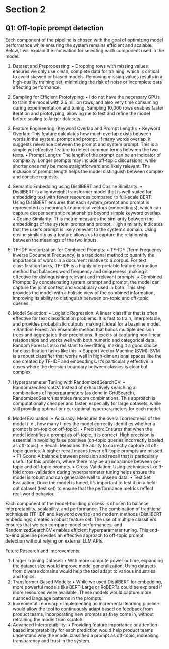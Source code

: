 # Section 2

## Q1: Off-topic prompt detection
Each component of the pipeline is chosen with the goal of optimizing model performance while ensuring the system remains efficient and scalable. Below, I will explain the motivation for selecting each component used in the model:

1. Dataset and Preprocessing:
    • Dropping rows with missing values ensures we only use clean, complete data for training, which is critical to avoid skewed or biased models. Removing missing values results in a high-quality training set, minimizing the risk of noise or incomplete data affecting performance.

2. Sampling for Efficient Prototyping:
    • I do not have the necessary GPUs to train the model with 2.6 million rows, and also very time consuming during experimentation and tuning. Sampling 10,000 rows enables faster iteration and prototyping, allowing me to test and refine the model before scaling to larger datasets.

3. Feature Engineering (Keyword Overlap and Prompt Length):
    • Keyword Overlap: This feature calculates how much overlap exists between words in the system_prompt and prompt. If many words overlap, it suggests relevance between the prompt and system prompt. This is a simple yet effective feature to detect common terms between the two texts.
    • Prompt Length: The length of the prompt can be an indicator of complexity. Longer prompts may include off-topic discussions, while shorter ones may be more straightforward and likely relevant. The inclusion of prompt length helps the model distinguish between complex and concise requests.

4. Semantic Embedding using DistilBERT and Cosine Similarity:
	• DistilBERT is a lightweight transformer model that is well-suited for embedding text with fewer resources compared to full-scale BERT. Using DistilBERT ensures that each system_prompt and prompt is represented as meaningful numerical vectors (embeddings), which can capture deeper semantic relationships beyond simple keyword overlap.
	• Cosine Similarity: This metric measures the similarity between the embeddings of the system_prompt and prompt. High similarity indicates that the user’s prompt is likely relevant to the system’s domain. Using cosine similarity as a feature allows us to capture the relationship between the meanings of the two inputs.

5. TF-IDF Vectorization for Combined Prompts:
	• TF-IDF (Term Frequency-Inverse Document Frequency) is a traditional method to quantify the importance of words in a document relative to a corpus. For text classification tasks, TF-IDF is a highly interpretable feature extraction method that balances word frequency and uniqueness, making it effective for distinguishing relevant and irrelevant prompts.
	• Combined Prompts: By concatenating system_prompt and prompt, the model can capture the joint context and vocabulary used in both. This step provides the model with a holistic view of the combined information, improving its ability to distinguish between on-topic and off-topic queries.

6. Model Selection:
	• Logistic Regression: A linear classifier that is often effective for text classification problems. It is fast to train, interpretable, and provides probabilistic outputs, making it ideal for a baseline model.
	• Random Forest: An ensemble method that builds multiple decision trees and aggregates their predictions. It excels at capturing non-linear relationships and works well with both numeric and categorical data. Random Forest is also resistant to overfitting, making it a good choice for classification tasks like this.
	• Support Vector Machine (SVM): SVM is a robust classifier that works well in high-dimensional spaces like the one created by TF-IDF and embeddings. It’s particularly effective in cases where the decision boundary between classes is clear but complex.

7. Hyperparameter Tuning with RandomizedSearchCV:
	• RandomizedSearchCV: Instead of exhaustively searching all combinations of hyperparameters (as done in GridSearch), RandomizedSearch samples random combinations. This approach is computationally cheaper and faster, especially for large datasets, while still providing optimal or near-optimal hyperparameters for each model.

8. Model Evaluation:
    • Accuracy: Measures the overall correctness of the model (i.e., how many times the model correctly identifies whether a prompt is on-topic or off-topic).
	• Precision: Ensures that when the model identifies a prompt as off-topic, it is correct. High precision is essential in avoiding false positives (on-topic queries incorrectly labeled as off-topic).
	• Recall: Measures the ability to correctly capture all off-topic queries. A higher recall means fewer off-topic prompts are missed.
	• F1-Score: A balance between precision and recall that is particularly useful for this problem, where there may be an imbalance between on-topic and off-topic prompts.
    • Cross-Validation: Using techniques like 3-fold cross-validation during hyperparameter tuning helps ensure the model is robust and can generalize well to unseen data.
	• Test Set Evaluation: Once the model is tuned, it’s important to test it on a held-out dataset (test set) to ensure that the performance metrics reflect real-world behavior.

Each component of the model-building process is chosen to balance interpretability, scalability, and performance. The combination of traditional techniques (TF-IDF and keyword overlap) and modern methods (DistilBERT embeddings) creates a robust feature set. The use of multiple classifiers ensures that we can compare model performances, and RandomizedSearchCV enables efficient hyperparameter tuning. This end-to-end pipeline provides an effective approach to off-topic prompt detection without relying on external LLM APIs.

Future Research and Improvements:

1. Larger Training Dataset:
	• With more compute power or time, expanding the dataset size would improve model generalization. Using datasets from diverse domains would help the tool adapt to various industries and topics.
2. Transformer-Based Models:
	• While we used DistilBERT for embedding, more powerful models like BERT-Large or RoBERTa could be explored if more resources were available. These models would capture more nuanced language patterns in the prompts.
3. Incremental Learning:
	• Implementing an incremental learning pipeline would allow the tool to continuously adapt based on feedback from product teams, incorporating new prompts as they come in, without retraining the model from scratch.
4. Advanced Interpretability:
	• Providing feature importance or attention-based interpretability for each prediction would help product teams understand why the model classified a prompt as off-topic, increasing transparency and trust in the system.